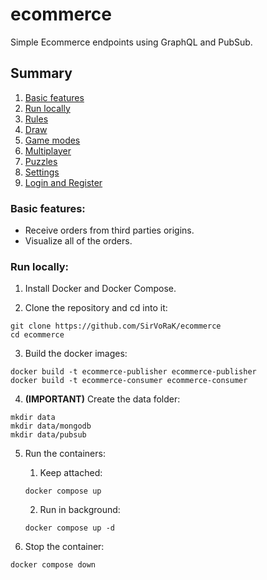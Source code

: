 # ecommerce

Simple Ecommerce endpoints using GraphQL and PubSub.
<br>

## Summary
1. [Basic features](#basic-features)
2. [Run locally](#run-locally)
3. [Rules](#rules)
4. [Draw](#draw)
5. [Game modes](#game-modes)
6. [Multiplayer](#multiplayer)
7. [Puzzles](#puzzles)
8. [Settings](#settings)
9. [Login and Register](#login-and-register)

### Basic features:
- Receive orders from third parties origins.
- Visualize all of the orders.

### Run locally:

1. Install Docker and Docker Compose.

2. Clone the repository and cd into it:

```
git clone https://github.com/SirVoRaK/ecommerce
cd ecommerce
```

3. Build the docker images:

```
docker build -t ecommerce-publisher ecommerce-publisher
docker build -t ecommerce-consumer ecommerce-consumer
```

4. **__(IMPORTANT)__** Create the data folder:

```
mkdir data
mkdir data/mongodb
mkdir data/pubsub
```

5. Run the containers:
    1. Keep attached:
    ```
    docker compose up
    ```

    2. Run in background:
    ```
    docker compose up -d
    ```

6. Stop the container:

```
docker compose down
```
